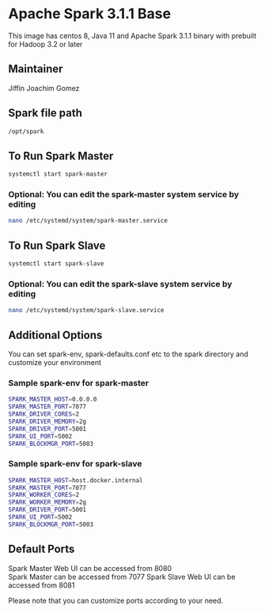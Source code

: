 # Apache Spark 3.1.1 Base

This image has centos 8, Java 11 and Apache Spark 3.1.1 binary with prebuilt for Hadoop 3.2 or later

## Maintainer
Jiffin Joachim Gomez

## Spark file path

```bash
/opt/spark
```

## To Run Spark Master
```bash
systemctl start spark-master
```
### Optional: You can edit the spark-master system service by editing
```bash
nano /etc/systemd/system/spark-master.service
```

## To Run Spark Slave
```bash
systemctl start spark-slave
```

### Optional: You can edit the spark-slave system service by editing
```bash
nano /etc/systemd/system/spark-slave.service
```

## Additional Options

You can set spark-env, spark-defaults.conf etc to the spark directory and customize your environment

### Sample spark-env for spark-master
```bash
SPARK_MASTER_HOST=0.0.0.0
SPARK_MASTER_PORT=7077
SPARK_DRIVER_CORES=2
SPARK_DRIVER_MEMORY=2g
SPARK_DRIVER_PORT=5001
SPARK_UI_PORT=5002
SPARK_BLOCKMGR_PORT=5003
```

### Sample spark-env for spark-slave
```bash
SPARK_MASTER_HOST=host.docker.internal
SPARK_MASTER_PORT=7077
SPARK_WORKER_CORES=2
SPARK_WORKER_MEMORY=2g
SPARK_DRIVER_PORT=5001
SPARK_UI_PORT=5002
SPARK_BLOCKMGR_PORT=5003
```

## Default Ports

Spark Master Web UI can be accessed from 8080  
Spark Master can be accessed from 7077
Spark Slave Web UI can be accessed from 8081

Please note that you can customize ports according to your need.
